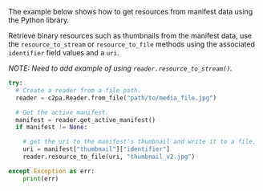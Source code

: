 
The example below shows how to get resources from manifest data using the Python library.

Retrieve binary resources such as thumbnails from the manifest data, use the `resource_to_stream` or `resource_to_file` methods using the associated `identifier` field values and a `uri`.

_NOTE: Need to add example of using `reader.resource_to_stream()`._

```py
try:
  # Create a reader from a file path.
  reader = c2pa.Reader.from_file("path/to/media_file.jpg")

  # Get the active manifest.
  manifest = reader.get_active_manifest()
  if manifest != None:

    # get the uri to the manifest's thumbnail and write it to a file.
    uri = manifest["thumbnail"]["identifier"]
    reader.resource_to_file(uri, "thumbnail_v2.jpg") 

except Exception as err:
    print(err)
```